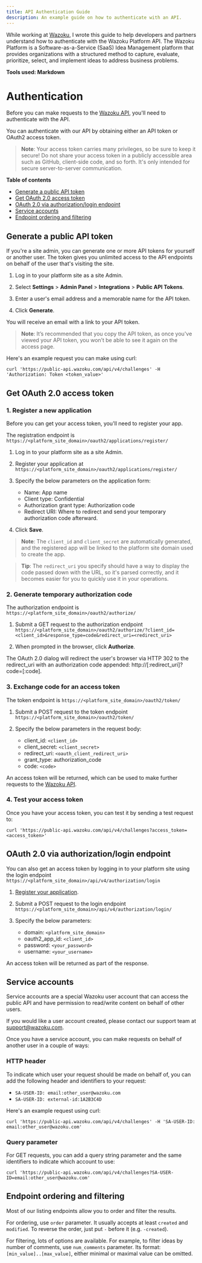 ```yaml
---
title: API Authentication Guide
description: An example guide on how to authenticate with an API.
---
```


While working at [Wazoku](https://support.wazoku.com), I wrote this guide to help developers and partners understand how to authenticate with the Wazoku Platform API. The Wazoku Platform is a Software-as-a-Service (SaaS) Idea Management platform that provides organizations with a structured method to capture, evaluate, prioritize, select, and implement ideas to address business problems.

**Tools used: Markdown**

# Authentication 

Before you can make requests to the [Wazoku API](https://public-api.wazoku.com/v4 "Go to Wazoku Public API"), you'll need to authenticate with the API.

You can authenticate with our API by obtaining either an API token or OAuth2 access token.

> **Note**: Your access token carries many privileges, so be sure to keep it secure! Do not share your access token in a publicly accessible area such as GitHub, client-side code, and so forth. It's only intended for secure server-to-server communication.

**Table of contents**
* [Generate a public API token](#generating-a-public-api-token)
* [Get OAuth 2.0 access token](#get-oauth-2.0-access-token)
* [OAuth 2.0 via authorization/login endpoint](#oauth-2.0-via-authorization/login-endpoint)
* [Service accounts](#service-accounts)
* [Endpoint ordering and filtering](#endpoint-ordering-and-filtering)

## <a id="generating-a-public-api-token"></a>Generate a public API token

If you're a site admin, you can generate one or more API tokens for yourself or another user. The token gives you unlimited access to the API endpoints on behalf of the user that's visiting the site.

1. Log in to your platform site as a site Admin.

2. Select **Settings** > **Admin Panel** > **Integrations** > **Public API Tokens**.

3. Enter a user's email address and a memorable name for the API token.

4. Click **Generate**.

You will receive an email with a link to your API token.

> **Note**: It’s recommended that you copy the API token, as once you've viewed your API token, you won’t be able to see it again on the access page.

Here's an example request you can make using curl:

    curl 'https://public-api.wazoku.com/api/v4/challenges' -H 'Authorization: Token <token_value>'

## <a id="get-oauth-2.0-access-token"></a>Get OAuth 2.0 access token

### 1. <a id="register-a-new-application"></a>Register a new application

Before you can get your access token, you'll need to register your app.

The registration endpoint is `https://<platform_site_domain>/oauth2/applications/register/`

1. Log in to your platform site as a site Admin.

2. Register your application at `https://<platform_site_domain>/oauth2/applications/register/`

3. Specify the below parameters on the application form:

    * Name: App name
    * Client type: Confidential
    * Authorization grant type: Authorization code
    * Redirect URI: Where to redirect and send your temporary authorization code afterward.

4. Click **Save**.

> **Note**: The `client_id` and `client_secret` are automatically generated, and the registered app will be linked to the platform site domain used to create the app.

> **Tip**: The `redirect_uri` you specify should have a way to display the code passed down with the URL, so it's parsed correctly, and it becomes easier for you to quickly use it in your operations.

### 2. Generate temporary authorization code

The authorization endpoint is `https://<platform_site_domain>/oauth2/authorize/`

1. Submit a GET request to the authorization endpoint `https://<platform_site_domain>/oauth2/authorize/?client_id=<client_id>&response_type=code&redirect_uri=<redirect_uri>`

2. When prompted in the browser, click **Authorize**.

The OAuth 2.0 dialog will redirect the user's browser via HTTP 302 to the redirect_uri with an authorization code appended: http://[:redirect_uri]?code=[:code].

### 3. Exchange code for an access token

The token endpoint is `https://<platform_site_domain>/oauth2/token/`

1. Submit a POST request to the token endpoint `https://<platform_site_domain>/oauth2/token/`

2. Specify the below parameters in the request body:

    * client_id: `<client_id>`
    * client_secret: `<client_secret>`
    * redirect_uri: `<oauth_client_redirect_uri>`
    * grant_type: authorization_code
    * code: `<code>`

An access token will be returned, which can be used to make further requests to the [Wazoku API](https://public-api.wazoku.com/v4 "Go to Wazoku Public API").

### 4. Test your access token

Once you have your access token, you can test it by sending a test request to:

    curl 'https://public-api.wazoku.com/api/v4/challenges?access_token=<access_token>'

## <a id="oauth-2.0-via-authorization/login-endpoint"></a>OAuth 2.0 via authorization/login endpoint

You can also get an access token by logging in to your platform site using the login endpoint `https://<platform_site_domain>/api/v4/authorization/login`

1. [Register your application](#register-a-new-application).

2. Submit a POST request to the login endpoint `https://<platform_site_domain>/api/v4/authorization/login/`

3. Specify the below parameters:

    * domain: `<platform_site_domain>`
    * oauth2_app_id: `<client_id>`
    * password: `<your_password>`
    * username: `<your_username>`

An access token will be returned as part of the response.

## <a id="service-accounts"></a>Service accounts

Service accounts are a special Wazoku user account that can access the public API and have permission to read/write content on behalf of other users.

If you would like a user account created, please contact our support team at [support@wazoku.com](mailto:support@wazoku.com).

Once you have a service account, you can make requests on behalf of another user in a couple of ways:

### HTTP header

To indicate which user your request should be made on behalf of, you can add the following header and identifiers to your request:

* `SA-USER-ID: email:other_user@wazoku.com`
* `SA-USER-ID: external-id:1A2B3C4D`

Here's an example request using curl:

    curl 'https://public-api.wazoku.com/api/v4/challenges' -H 'SA-USER-ID: email:other_user@wazoku.com'

### Query parameter

For GET requests, you can add a query string parameter and the same identifiers to indicate which account to use:

    curl 'https://public-api.wazoku.com/api/v4/challenges?SA-USER-ID=email:other_user@wazoku.com'

## <a id="endpoint-ordering-and-filtering"></a>Endpoint ordering and filtering

Most of our listing endpoints allow you to order and filter the results.

For ordering, use `order` parameter. It usually accepts at least `created` and `modified`. To reverse the order, just put `-` before it (e.g. `-created`).

For filtering, lots of options are available. For example, to filter ideas by number of comments, use `num_comments` parameter. Its format: `[min_value]..[max_value]`, either minimal or maximal value can be omitted.


